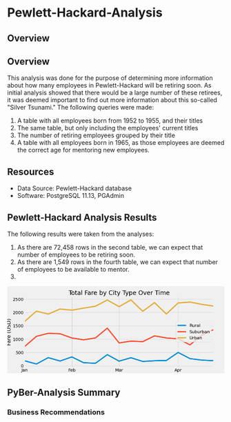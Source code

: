 # Pewlett-Hackard-Analysis
## Overview



## Overview
This analysis was done for the purpose of determining more information about how many employees in Pewlett-Hackard will be retiring soon. As initial analysis showed that there would be a large number of these retirees, it was deemed important to find out more information about this so-called "Silver Tsunami." The following queries were made:

1. A table with all employees born from 1952 to 1955, and their titles
2. The same table, but only including the employees' current titles
3. The number of retiring employees grouped by their title
3. A table with all employees born in 1965, as those employees are deemed the correct age for mentoring new employees.



## Resources
- Data Source: Pewlett-Hackard database
- Software: PostgreSQL 11.13, PGAdmin

## Pewlett-Hackard Analysis Results
The following results were taken from the analyses:

1. As there are 72,458 rows in the second table, we can expect that number of employees to be retiring soon.
2. As there are 1,549 rows in the fourth table, we can expect that number of employees to be available to mentor.
3. 

![graph](https://github.com/bchillman/PyBer_Analysis/blob/main/Analysis/PyBer_fare_summary.png)


## PyBer-Analysis Summary
### Business Recommendations

